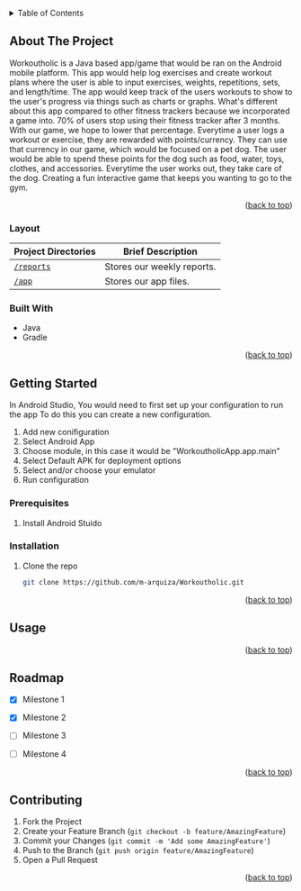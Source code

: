 <a name="readme-top"></a>
<!-- TABLE OF CONTENTS -->
<details>
  <summary>Table of Contents</summary>
  <ol>
    <li>
      <a href="#about-the-project">About The Project</a>
      <ul>
        <li><a href="#built-with">Built With</a></li>
      </ul>
    </li>
    <li>
      <a href="#getting-started">Getting Started</a>
      <ul>
        <li><a href="#prerequisites">Prerequisites</a></li>
        <li><a href="#installation">Installation</a></li>
      </ul>
    </li>
    <li><a href="#usage">Usage</a></li>
    <li><a href="#roadmap">Roadmap</a></li>
    <li><a href="#contributing">Contributing</a></li>
  </ol>
</details>



<!-- ABOUT THE PROJECT -->
## About The Project
Workoutholic is a Java based app/game that would be ran on the Android mobile platform. This app would help log exercises and create workout plans where the user is able to input exercises, weights, repetitions, sets, and length/time. The app would keep track of the users workouts to show to the user's progress via things such as charts or graphs. What's different about this app compared to other fitness trackers because we incorporated a game into. 70% of users stop using their fitness tracker after 3 months. With our game, we hope to lower that percentage. Everytime a user logs a workout or exercise, they are rewarded with points/currency. They can use that currency in our game, which would be focused on a pet dog. The user would be able to spend these points for the dog such as food, water, toys, clothes, and accessories. Everytime the user works out, they take care of the dog. Creating a fun interactive game that keeps you wanting to go to the gym.

<p align="right">(<a href="#readme-top">back to top</a>)</p>

### Layout
 
| Project Directories     | Brief Description          |
|-------------------------|----------------------------|
| [`/reports`](./reports) | Stores our weekly reports. |
| [`/app`](./src)         | Stores our app files.      |



### Built With
- Java
- Gradle

<p align="right">(<a href="#readme-top">back to top</a>)</p>



<!-- GETTING STARTED -->
## Getting Started

In Android Studio, You would need to first set up your configuration to run the app 
To do this you can create a new configuration.
1. Add new conifiguration
2. Select Android App
3. Choose module, in this case it would be "WorkoutholicApp.app.main"
4. Select Default APK for deployment options 
5. Select and/or choose your emulator
6. Run configuration

### Prerequisites
1. Install Android Stuido

### Installation
1. Clone the repo
   ```sh
   git clone https://github.com/m-arquiza/Workoutholic.git
   ```

<p align="right">(<a href="#readme-top">back to top</a>)</p>



<!-- USAGE EXAMPLES -->
## Usage



<p align="right">(<a href="#readme-top">back to top</a>)</p>



<!-- ROADMAP -->
## Roadmap

- [x] Milestone 1
- [x] Milestone 2
- [ ] Milestone 3
- [ ] Milestone 4



<p align="right">(<a href="#readme-top">back to top</a>)</p>

<!-- CONTRIBUTING -->
## Contributing

1. Fork the Project
2. Create your Feature Branch (`git checkout -b feature/AmazingFeature`)
3. Commit your Changes (`git commit -m 'Add some AmazingFeature'`)
4. Push to the Branch (`git push origin feature/AmazingFeature`)
5. Open a Pull Request

<p align="right">(<a href="#readme-top">back to top</a>)</p>
